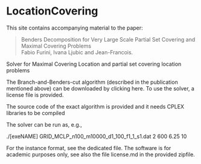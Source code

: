 # LocationCovering
This site contains accompanying material to the paper:

> Benders Decomposition for Very Large Scale Partial Set Covering and Maximal Covering Problems  
Fabio Furini, Ivana Ljubic and Jean-Francois.

Solver for Maximal Covering Location and  partial set covering location problems

The Branch-and-Benders-cut algorithm (described in the publication mentioned above) can be downloaded by clicking here. To use the solver, a license file is provided.

The source code of the exact algorithm is provided and it needs CPLEX libraries to be compiled

The solver can be run as, e.g.,

./[exeNAME] GRID_MCLP_n100_m10000_d1_100_f1_1_s1.dat 2 600  6.25 10

For the instance format, see the dedicated file. The software is for academic purposes only, see also the file license.md in the provided zipfile.

